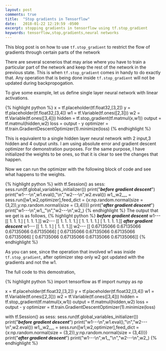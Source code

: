 ```yaml
---
layout: post
comments: true
title:  "Stop gradients in Tensorflow"
date:   2018-01-22 12:19:59 -0500
excerpt: stopping gradients in tensorflow using tf.stop_gradient
keywords: tensorflow,stop,gradients,neural networks
---
```

This blog post is on how to use `tf.stop_gradient` to restrict the flow of gradients through certain parts of the network

There are several scenerios that may arise where you have to train a particular part of the network and keep the rest of the network in the previous state. This is when `tf.stop_gradient` comes in handy to do exactly that. Any operation that is being done inside `tf.stop_gradient` will not be updated during backpropogation.

To give some example, let us define single layer neural network with linear activations.

{% highlight python %}
x = tf.placeholder(tf.float32,[3,2])
y = tf.placeholder(tf.float32,[3,4])
w1 = tf.Variable(tf.ones([2,3]))
w2 = tf.Variable(tf.ones([3,4]))
hidden = tf.stop_gradient(tf.matmul(x,w1))
output = tf.matmul(hidden,w2)
loss = output - y
optimizer = tf.train.GradientDescentOptimizer(1).minimize(loss)
{% endhighlight %}

This is equivalent to a single hidden layer neural network with 2 input,3 hidden and 4 output units. I am using absolute error and gradient descent optimizer for demonstration purposes. For the same purpose, I have initialized the weights to be ones, so that it is clear to see the changes that happen.

Now we can run the optimizer with the following block of code and see what happens to the weights.

{% highlight python %}
with tf.Session() as sess:
    sess.run(tf.global_variables_initializer())
    print("*****before gradient descent*****")
    print("w1---\n",w1.eval(),"\n","w2---\n",w2.eval())
    w1_,w2_,_ = sess.run([w1,w2,optimizer],feed_dict = {x:np.random.normal(size = (3,2)),y:np.random.normal(size = (3,4))})
    print("*****after gradient descent*****")
    print("w1---\n",w1_,"\n","w2---\n",w2_)
{% endhighlight %}
The output that we get is as follows,
{% highlight python %}
*****before gradient descent*****
w1---
 [[ 1.  1.  1.]
 [ 1.  1.  1.]] 
 w2---
 [[ 1.  1.  1.  1.]
 [ 1.  1.  1.  1.]
 [ 1.  1.  1.  1.]]
*****after gradient descent*****
w1---
 [[ 1.  1.  1.]
 [ 1.  1.  1.]] 
 w2---
 [[ 0.67135066  0.67135066  0.67135066  0.67135066]
 [ 0.67135066  0.67135066  0.67135066  0.67135066]
 [ 0.67135066  0.67135066  0.67135066  0.67135066]]
{% endhighlight %}

As you can see, since the operation that involved w1 was inside `tf.stop_gradient`, after optimizer step only w2 got updated with the gradients and not the w1.

The full code to this demostration,

{% highlight python %}
import tensorflow as tf
import numpy as np

x = tf.placeholder(tf.float32,[3,2])
y = tf.placeholder(tf.float32,[3,4])
w1 = tf.Variable(tf.ones([2,3]))
w2 = tf.Variable(tf.ones([3,4]))
hidden = tf.stop_gradient(tf.matmul(x,w1))
output = tf.matmul(hidden,w2)
loss = output - y
optimizer = tf.train.GradientDescentOptimizer(1).minimize(loss)

with tf.Session() as sess:
    sess.run(tf.global_variables_initializer())
    print("*****before gradient descent*****")
    print("w1---\n",w1.eval(),"\n","w2---\n",w2.eval())
    w1_,w2_,_ = sess.run([w1,w2,optimizer],feed_dict = {x:np.random.normal(size = (3,2)),y:np.random.normal(size = (3,4))})
    print("*****after gradient descent*****")
    print("w1---\n",w1_,"\n","w2---\n",w2_)
{% endhighlight %}
